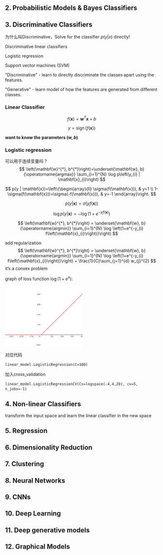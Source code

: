 ## 2. Probabilistic Models & Bayes Classifiers



## 3. Discriminative Classifiers

为什么叫Discriminative，Solve for the classifier $p(y|x)$ directly!



Discriminative linear classifiers

Logistic regression

Support vector machines (SVM)



"Discriminative" - learn to directly discriminate the classes apart using the features.

"Generative" - learn model of how the features are generated from different classes.



### Linear Classifier

$$
f(\mathbf{x}) = \mathbf{w}^{T} \mathbf{x} + b
$$

$$
y=\operatorname{sign}(f(\mathbf{x}))
$$

**want to know the parameters $(\mathbf{w}, b)$**



### Logistic regression

可以用于连续变量吗？
$$
\left(\mathbf{w}^{*}, b^{*}\right)=\underset{\mathbf{w}, b}{\operatorname{argmax}} \sum_{i=1}^{N} \log p\left(y_{i} | \mathbf{x}_{i}\right)
$$

$$
p(y | \mathbf{x})=\left\{\begin{array}{ll}
\sigma(f(\mathbf{x})), & y=1 \\
1-\sigma(f(\mathbf{x}))=\sigma(-f(\mathbf{x})), & y=-1
\end{array}\right.
$$

$$
p(y | \mathbf{x})=\sigma(y f(\mathbf{x}))
$$

$$
\log p(y|\mathbf{x}) = -\log (1 + e^{-yf(\mathbf{x})})
$$

$$
\left(\mathbf{w}^{*}, b^{*}\right) = \underset{\mathbf{w}, b}{\operatorname{argmin}} \sum_{i=1}^{N} \log \left(1+e^{-y_{i} f\left(\mathbf{x}_{i}\right)}\right)
$$

add regularization
$$
\left(\mathbf{w}^{*}, b^{*}\right) = \underset{\mathbf{w}, b}{\operatorname{argmin}} \sum_{i=1}^{N} \log \left(1+e^{-y_{i} f\left(\mathbf{x}_{i}\right)}\right) + \frac{1}{C}\sum_{j=1}^{d} w_{j}^{2}
$$
it’s a convex problem

graph of loss function $\log (1+e^x )$:

<img src="https://raw.githubusercontent.com/yzy1996/Image-Hosting/master/20200518171201.png" alt="1589793074" style="zoom:50%;" />

对应代码

```
linear_model.LogisticRegression(C=100)
```

加入cross_validation

```
linear_model.LogisticRegressionCV(Cs=logspace(-4,4,20), cv=5, n_jobs=-1)
```





## 4. Non-linear Classifiers

transform the input space and learn the linear classifier in the new space



## 5.  Regression



## 6. Dimensionality Reduction



## 7. Clustering



## 8. Neural Networks



## 9. CNNs



## 10. Deep Learning



## 11. Deep generative models



## 12. Graphical Models
